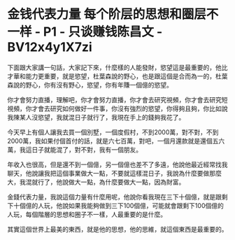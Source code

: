 # 金钱代表力量 每个阶层的思想和圈层不一样 - P1 - 只谈赚钱陈昌文 - BV12x4y1X7zi

下面跟大家講一句話，大家記下來，什麼樣的人能發財，慾望這是最重要的，他比才華和能力更重要，就是慾望，杜葉森說的野心，也是跟這個是合而為一的，杜葉森說的野心，你有沒有野心，慾望，你有年賺一個億的慾望。

你才會努力直播，理解吧，你才會努力直播，你才會去研究視頻，你才會去研究短視頻，你才會去研究如何做好一件事，你沒有強烈的慾望，你得夠且夠，你比如說我陳某人沒慾望，我就混日子就行了，我現在手上的錢夠我花了。

今天早上有個人讓我去買一個別墅，一個度假村，不到2000萬，對不對，不到2000萬，我如果付個首付的話，就是六七百萬，對吧，一個月還款就是還個五六萬，我這日子就能混了，對不對，我有一個朋友。

年收入也很高，但是還不到一個億，另一個億也差不了多遠，他說他最近經常找我聊天，他說讓我把這個事業做大一點，不要就這樣混日子，我說為什麼要做那麼大，我混就行了，他說做大一點，為什麼要做大一點，因為財富。

金錢代表力量，我說這個力量有什麼用呢，他說你看我現在三下十個億，就是跟剩下十個億的人玩，他說如果我能夠做到三下100個億，可能就會跟剩下100個億的人玩，每個階層的思想和圈子不一樣，人最重要的是什麼。

其實這個世界上最美的東西，就是他的思想，他的思維，就這個東西是最重要的。